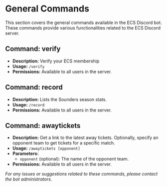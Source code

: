 # General Commands

This section covers the general commands available in the ECS Discord bot. These commands provide various functionalities related to the ECS Discord server.

## Command: verify

- **Description:** Verify your ECS membership
- **Usage:** `/verify`
- **Permissions:** Available to all users in the server.

## Command: record

- **Description:** Lists the Sounders season stats.
- **Usage:** `/record`
- **Permissions:** Available to all users in the server.

## Command: awaytickets

- **Description:** Get a link to the latest away tickets. Optionally, specify an opponent team to get tickets for a specific match.
- **Usage:** `/awaytickets [opponent]`
- **Parameters:**
  - `opponent` (optional): The name of the opponent team.
- **Permissions:** Available to all users in the server.

*For any issues or suggestions related to these commands, please contact the bot administrators.*
